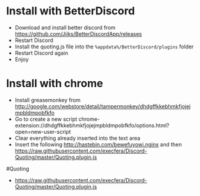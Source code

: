 # Install with BetterDiscord

- Download and install better discord from https://github.com/Jiiks/BetterDiscordApp/releases
- Restart Discord
- Install the quoting.js file into the `%appdata%/BetterDiscord/plugins` folder
- Restart Discord again
- Enjoy 

# Install with chrome
- Install greasemonkey from http://google.com/webstore/detail/tampermonkey/dhdgffkkebhmkfjojejmpbldmpobfkfo
- Go to create a new script  chrome-extension://dhdgffkkebhmkfjojejmpbldmpobfkfo/options.html?open=new-user-script
- Clear everything already inserted into the text area
- Insert the following http://hastebin.com/bewefuyowi.nginx and then https://raw.githubusercontent.com/execfera/Discord-Quoting/master/Quoting.plugin.js

#Quoting
- https://raw.githubusercontent.com/execfera/Discord-Quoting/master/Quoting.plugin.js
